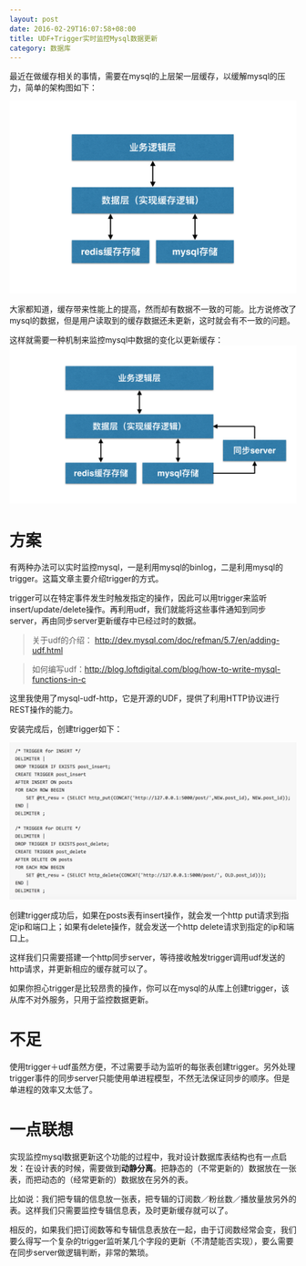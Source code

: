 ```yaml
---
layout: post
date: 2016-02-29T16:07:58+08:00
title: UDF+Trigger实时监控Mysql数据更新
category: 数据库
---
```


最近在做缓存相关的事情，需要在mysql的上层架一层缓存，以缓解mysql的压力，简单的架构图如下：
<!--more-->
<img src="/assets/images/using-udf-plus-trigger/illustration-1.png" alt="示例1" title="示例1" width="800" />

大家都知道，缓存带来性能上的提高，然而却有数据不一致的可能。比方说修改了mysql的数据，但是用户读取到的缓存数据还未更新，这时就会有不一致的问题。

这样就需要一种机制来监控mysql中数据的变化以更新缓存：
<img src="/assets/images/using-udf-plus-trigger/illustration-2.png" alt="示例2" title="示例2" width="800" />

# 方案 #
有两种办法可以实时监控mysql，一是利用mysql的binlog，二是利用mysql的trigger。这篇文章主要介绍trigger的方式。

trigger可以在特定事件发生时触发指定的操作，因此可以用trigger来监听insert/update/delete操作。再利用udf，我们就能将这些事件通知到同步server，再由同步server更新缓存中已经过时的数据。

> 关于udf的介绍：
> http://dev.mysql.com/doc/refman/5.7/en/adding-udf.html

> 如何编写udf：http://blog.loftdigital.com/blog/how-to-write-mysql-functions-in-c

这里我使用了mysql-udf-http，它是开源的UDF，提供了利用HTTP协议进行REST操作的能力。

安装完成后，创建trigger如下：

<img src="/assets/images/using-udf-plus-trigger/illustration-3.png" alt="示例3" title="示例3" width="800" />

创建trigger成功后，如果在posts表有insert操作，就会发一个http put请求到指定ip和端口上；如果有delete操作，就会发送一个http delete请求到指定的ip和端口上。

这样我们只需要搭建一个http同步server，等待接收触发trigger调用udf发送的http请求，并更新相应的缓存就可以了。

如果你担心trigger是比较昂贵的操作，你可以在mysql的从库上创建trigger，该从库不对外服务，只用于监控数据更新。

# 不足 #
使用trigger＋udf虽然方便，不过需要手动为监听的每张表创建trigger。另外处理trigger事件的同步server只能使用单进程模型，不然无法保证同步的顺序。但是单进程的效率又太低了。

# 一点联想 #
实现监控mysql数据更新这个功能的过程中，我对设计数据库表结构也有一点启发：在设计表的时候，需要做到**动静分离**。把静态的（不常更新的）数据放在一张表，而把动态的（经常更新的）数据放在另外的表。

比如说：我们把专辑的信息放一张表，把专辑的订阅数／粉丝数／播放量放另外的表。这样我们只需要监控专辑信息表，及时更新缓存就可以了。

相反的，如果我们把订阅数等和专辑信息表放在一起，由于订阅数经常会变，我们要么得写一个复杂的trigger监听某几个字段的更新（不清楚能否实现），要么需要在同步server做逻辑判断，非常的繁琐。




